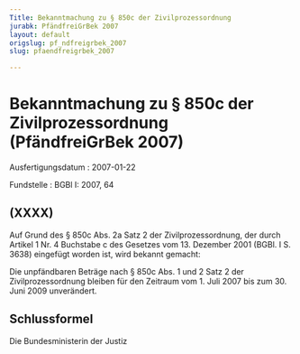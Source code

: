 ```yaml
---
Title: Bekanntmachung zu § 850c der Zivilprozessordnung
jurabk: PfändfreiGrBek 2007
layout: default
origslug: pf_ndfreigrbek_2007
slug: pfaendfreigrbek_2007

---
```


# Bekanntmachung zu § 850c der Zivilprozessordnung (PfändfreiGrBek 2007)

Ausfertigungsdatum
:   2007-01-22

Fundstelle
:   BGBl I: 2007, 64



## (XXXX)

Auf Grund des § 850c Abs. 2a Satz 2 der Zivilprozessordnung, der durch Artikel 1 Nr. 4 Buchstabe c des Gesetzes vom 13. Dezember 2001 (BGBl. I S. 3638) eingefügt worden ist, wird bekannt gemacht:

Die unpfändbaren Beträge nach § 850c Abs. 1 und 2 Satz 2 der Zivilprozessordnung bleiben für den Zeitraum vom 1. Juli 2007 bis zum 30. Juni 2009 unverändert.


## Schlussformel

Die Bundesministerin der Justiz


